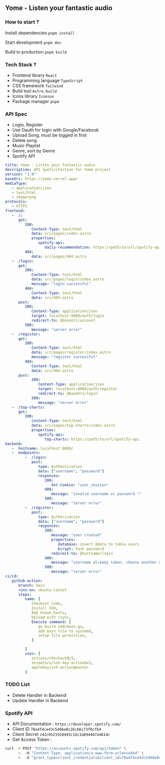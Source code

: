 ## Yome - Listen your fantastic audio

### How to start ?
Install dependencies
```pnpm install```

Start development
```pnpm dev```

Build to production
```pnpm build```

### Tech Stack ?
- Frontend library `React`
- Programming language `TypeScript`
- CSS framework `Tailwind`
- Build tool `Astro.build`
- Icons library `Iconsax`
- Package manager `pnpm`

### API Spec
- Login, Register
- Use Oauth for login with Google/Facebook
- Upload Song, must be logged in first
- Delete song
- Music Playlist
- Genre, sort by Genre
- Spotify API

```yaml
title: Yome - Listen your fantastic audio
description: API Speficifaction for Yome project
version: "1.0"
baseUri: https://yome.vercel.app/
mediaType:
   - application/json
   - text/html
   - image/png
protocols:
   - HTTPS
frontend:
   -  /:
      get:
         200:
            Content-Type: text/html
            data: src/pages/index.astro
            properties:
               spotify-api:
                  daily-recommendation: https://path/to/url/spotify-api
         404:
            data: src/pages/404.astro
   -  /login:
      get:
         200:
            Content-Type: text/html
            data: src/pages/login/index.astro
            message: "login successful"
         404:
            Content-Type: text/html
            data: src/404.astro
      post:
         200:
            Content-Type: application/json
            target: localhost:8080/auth/login
            redirect-to: @baseUri/account
         500:
            message: "server error"
   -  /register:
      get:
         200:
            Content-Type: text/html
            data: src/pages/register/index.astro
            message: "register successful"
         404:
            Content-Type: text/html
            data: src/404.astro
      post:
            200:
               Content-Type: application/json
               target: localhost:8080/auth/register
               redirect-to: @baseUri/login
            500:
               message: "server error"
   -  /top-charts:
      get:
         200:
            Content-Type: text/html
            data: src/pages/top-charts/index.astro
            properties:
               spotify-api:
                  top-charts: https://path/to/url/spotify-api
backend:
   -  hostname: localhost:8080/
   -  endpoints:
         -  /login:
            post:
               type: Authentication
               data: ["username", "password"]
               responses:
                  200:
                     Set-Cookie: "user_session"
                  400:
                     message: "invalid username or password !"
                  500:
                     message: "server error"
         -  /register:
            post:
               type: Authorization
               data: ["username", "password"]
               responses:
                  200:
                     message: "user created"
                     properties:
                        database: insert @data to table users
                        bcrypt: hash password
                     redirect-to: @hostname/login
                  400:
                     message: "username already taken, choose another one !"
                  500:
                     message: "server error"
ci/cd:
   github-action:
      branch: main
      runs-on: ubuntu-latest
      steps:
         name: [
            Checkout Code,
            Install SSH,
            Add known_hosts,
            Upload with rsync,
            Execute command: [
               go build cmd/main.go,
               add main file to systemd,
               setup file permission,
            ]

         ]
         uses: [
            actions/checkout@v3,
            shimataro/ssh-key-action@v2,
            appleboy/ssh-action@master
         ]
```

### TODO List
- Delete Handler in Backend
- Update Handler in Backend

### Spotify API
- API Documentation : `https://developer.spotify.com/`
- Client ID `78a4f4ce43c5466e8c26cb6c73f0cfb4`
- Client Secret `c42c0521910d45c1bc1a094467a4614c`
- Get Access Token :
```bash
curl -X POST "https://accounts.spotify.com/api/token" \
      >  -H "Content-Type: application/x-www-form-urlencoded" \
      >  -d "grant_type=client_credentials&client_id=78a4f4ce43c5466e8c26cb6c73f0cfb4&client_secret=c42c0521910d45c1bc1a094467a4614c"

```